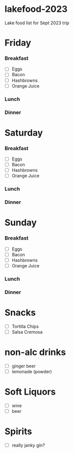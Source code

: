 # lakefood-2023
Lake food list for Sept 2023 trip

# Friday

### Breakfast
- [ ] Eggs
- [ ] Bacon
- [ ] Hashbrowns
- [ ] Orange Juice
### Lunch

### Dinner

# Saturday

### Breakfast
- [ ] Eggs
- [ ] Bacon
- [ ] Hashbrowns
- [ ] Orange Juice
### Lunch

### Dinner

# Sunday

### Breakfast
- [ ] Eggs
- [ ] Bacon
- [ ] Hashbrowns
- [ ] Orange Juice
### Lunch

### Dinner

# Snacks
- [ ] Tortilla Chips
- [ ] Salsa Cremosa

# non-alc drinks
- [ ] ginger beer
- [ ] lemonade (powder)

# Soft Liquors
- [ ] wine
- [ ] beer

# Spirits
- [ ] really janky gin?
